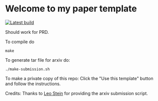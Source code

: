 # Welcome to my paper template

[![Latest build](https://img.shields.io/badge/PDF-latest-orange.svg?style=flat)](../../pdflatex/paper.pdf)

Should work for PRD.

To compile do
```shell
make
```

To generate tar file for arxiv do:
```shell
./make-submission.sh
```

To make a private copy of this repo:
Click the "Use this template" button and follow the instructions.

Credits: Thanks to [Leo Stein](https://duetosymmetry.com/) for providing the
arxiv submission script.
